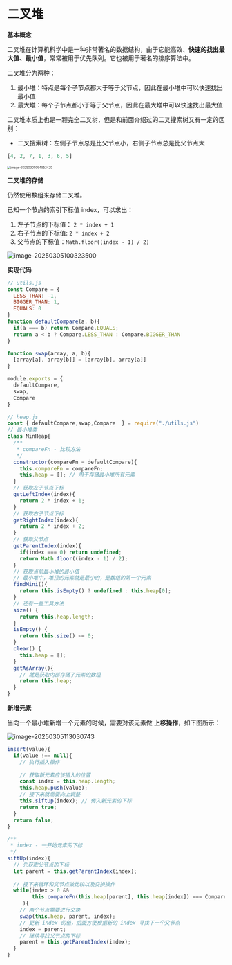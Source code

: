 # 二叉堆

**基本概念**

二叉堆在计算机科学中是一种非常著名的数据结构，由于它能高效、**快速的找出最大值、最小值**，常常被用于优先队列。它也被用于著名的排序算法中。

二叉堆分为两种：

1. 最小堆：特点是每个子节点都大于等于父节点，因此在最小堆中可以快速找出最小值
2. 最大堆：每个子节点都小于等于父节点，因此在最大堆中可以快速找出最大值

二叉堆本质上也是一颗完全二叉树，但是和前面介绍过的二叉搜索树又有一定的区别：

- 二叉搜索树：左侧子节点总是比父节点小，右侧子节点总是比父节点大

```js
[4, 2, 7, 1, 3, 6, 5]
```

<img src="https://xiejie-typora.oss-cn-chengdu.aliyuncs.com/2025-03-05-014953.png" alt="image-20250305094952420" style="zoom:50%;" />



**二叉堆的存储**

仍然使用数组来存储二叉堆。

已知一个节点的索引下标值 index，可以求出：

1. 左子节点的下标值： `2 * index + 1`
2. 右子节点的下标值: `2 * index + 2`
3. 父节点的下标值：`Math.floor((index - 1) / 2)`

![image-20250305100323500](https://xiejie-typora.oss-cn-chengdu.aliyuncs.com/2025-03-05-020323.png)





**实现代码**

```js
// utils.js
const Compare = {
  LESS_THAN: -1,
  BIGGER_THAN: 1,
  EQUALS: 0
}
function defaultCompare(a, b){
  if(a === b) return Compare.EQUALS;
  return a < b ? Compare.LESS_THAN : Compare.BIGGER_THAN
}

function swap(array, a, b){
  [array[a], array[b]] = [array[b], array[a]]
}

module.exports = {
  defaultCompare,
  swap,
  Compare
}
```

```js
// heap.js
const { defaultCompare,swap,Compare  } = require("./utils.js")
// 最小堆类
class MinHeap{
  /**
   * compareFn - 比较方法
   */
  constructor(compareFn = defaultCompare){ 
    this.compareFn = compareFn;
    this.heap = []; // 用于存储最小堆所有元素
  }
  // 获取左子节点下标
  getLeftIndex(index){
    return 2 * index + 1;
  }
  // 获取右子节点下标
  getRightIndex(index){
    return 2 * index + 2;
  }
  // 获取父节点
  getParentIndex(index){
    if(index === 0) return undefined;
    return Math.floor((index - 1) / 2);
  }
  // 获取当前最小堆的最小值
  // 最小堆中，堆顶的元素就是最小的，是数组的第一个元素
  findMini(){
    return this.isEmpty() ? undefined : this.heap[0];
  }
  // 还有一些工具方法
  size() {
    return this.heap.length;
  }
  isEmpty() {
    return this.size() <= 0;
  }
  clear() {
    this.heap = [];
  }
  getAsArray(){
    // 就是获取内部存储了元素的数组
    return this.heap;
  }
}
```



**新增元素**

当向一个最小堆新增一个元素的时候，需要对该元素做 **上移操作**，如下图所示：

![image-20250305113030743](https://xiejie-typora.oss-cn-chengdu.aliyuncs.com/2025-03-05-033031.png)

```js
insert(value){
  if(value !== null){
    // 执行插入操作
    
    // 获取新元素应该插入的位置
    const index = this.heap.length;
    this.heap.push(value);
    // 接下来就需要向上调整
    this.siftUp(index); // 传入新元素的下标
    return true;
  }
  return false;
}

/**
 * index - 一开始元素的下标
 */
siftUp(index){
  // 先获取父节点的下标
  let parent = this.getParentIndex(index);
  
  // 接下来循环和父节点做比较以及交换操作
  while(index > 0 && 
        this.compareFn(this.heap[parent], this.heap[index]) === Compare.BIGGER_THAN
     ){
    // 两个节点需要进行交换
    swap(this.heap, parent, index);
    // 更新 index 的值，后面方便根据新的 index 寻找下一个父节点
    index = parent;
    // 继续寻找父节点的下标
    parent = this.getParentIndex(index);
  }
}
```

